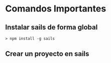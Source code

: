 # Comandos Importantes

## Instalar sails de forma global
```
> npm install -g sails

```

## Crear un proyecto en sails
```


```